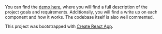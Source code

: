 You can find the [demo here](http://challengeaccepted.nkatarow.net/), where you will find a full description of the project goals and requirements. Additionally, you will find a write up on each component and how it works. The codebase itself is also well commented.

This project was bootstrapped with [Create React App](https://github.com/facebookincubator/create-react-app).
